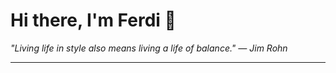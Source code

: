 <h1>Hi there, I'm Ferdi 👋</h1>

<p><em>
  "Living life in style also means living a life of balance." — Jim Rohn
</em></p>

---
